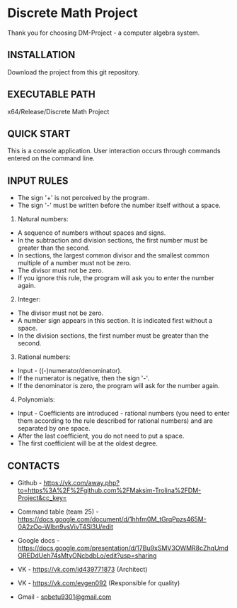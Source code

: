 Discrete Math Project
=====================

Thank you for choosing DM-Project - a computer algebra system.


INSTALLATION
------------

Download the project from this git repository.


EXECUTABLE PATH
---------------

x64/Release/Discrete Math Project


QUICK START
-----------

This is a console application. 
User interaction occurs through commands entered on the command line.


INPUT RULES
-----------

- The sign '+' is not perceived by the program.
- The sign '-' must be written before the number itself without a space.

1) Natural numbers: 

- A sequence of numbers without spaces and signs.
- In the subtraction and division sections, the first number must be greater than the second.
- In sections, the largest common divisor and the smallest common multiple of a number must not be zero.
- The divisor must not be zero.
- If you ignore this rule, the program will ask you to enter the number again.

2) Integer:

- The divisor must not be zero.
- A number sign appears in this section. It is indicated first without a space.
- In the division sections, the first number must be greater than the second.

3) Rational numbers: 

- Input - ((-)numerator/denominator). 
- If the numerator is negative, then the sign '-'.
- If the denominator is zero, the program will ask for the number again.

4) Polynomials:

- Input - Coefficients are introduced - rational numbers (you need to enter them according to the rule described for rational numbers) 
and are separated by one space.
- After the last coefficient, you do not need to put a space.
- The first coefficient will be at the oldest degree.



CONTACTS
--------

- Github - https://vk.com/away.php?to=https%3A%2F%2Fgithub.com%2FMaksim-Trolina%2FDM-Project&cc_key=
- Сommand table (team 25) - https://docs.google.com/document/d/1hhfm0M_tGrqPpzs465M-0A2zOo-WIbn9vsVivT4Sl3U/edit 
- Google docs - https://docs.google.com/presentation/d/17Bu9xSMV3OWMR8cZhqUmdOREDdUeh74sMtyONcbdbLo/edit?usp=sharing

- VK - https://vk.com/id439771873 (Architect)
- VK - https://vk.com/evgen092 (Responsible for quality)
- Gmail - spbetu9301@gmail.com 





